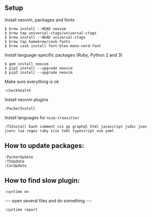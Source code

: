 ## Setup

Install neovim, packages and fonts

```shell
$ brew install --HEAD neovim
$ brew tap universal-ctags/universal-ctags
$ brew install --HEAD universal-ctags
$ brew tap homebrew/cask-fonts
$ brew cask install font-blex-mono-nerd-font
```

Install language-specific packages (Ruby, Python 2 and 3)

```shell
$ gem install neovim
$ pip2 install --upgrade neovim
$ pip3 install --upgrade neovim
```

Make sure everything is ok

```vim
:checkhealth
```

Install neovim plugins

```vim
:PackerInstall
```

Install languages for `nvim-treesitter`

```vim
:TSInstall bash comment css go graphql html javascript jsdoc json jsonc lua regex ruby scss toml typescript vue yaml
```

## How to update packages:

```vim
:PackerUpdate
:TSUpdate
:CocUpdate
```

## How to find slow plugin:

```vim
:syntime on
```

--- open several files and do something ---

```vim
:syntime report
```

